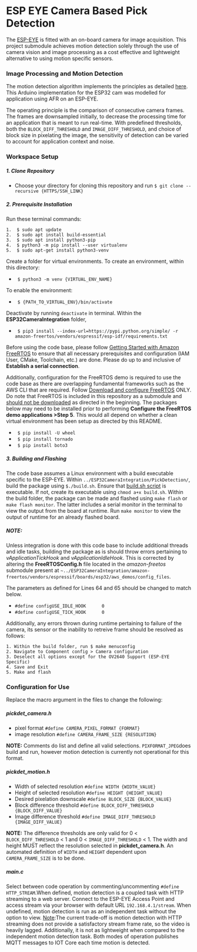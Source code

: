 # ESP EYE Camera Based Pick Detection 

The [ESP-EYE]([https://www.espressif.com/en/products/devkits/esp-eye/overview](https://www.espressif.com/en/products/devkits/esp-eye/overview))  is fitted with an on-board camera for image acquisition. This project submodule achieves motion detection solely through the use of camera vision and image processing as a cost effective and lightweight alternative to using motion specific sensors. 

### Image Processing and Motion Detection 
The motion detection algorithm implements the principles as detailed [here](https://eloquentarduino.github.io/2020/01/motion-detection-with-esp32-cam-only-arduino-version/#tocwhat-is-naive-motion-detection). This Arduino implementation for the ESP32 cam was modelled for application using AFR on an ESP-EYE. 

The operating principle is the comparison of consecutive camera frames. The frames are downsampled initially, to decrease the processing time for an application that is meant to run real-time.  With predefined thresholds, both the `BLOCK_DIFF_THRESHOLD` and `IMAGE_DIFF_THRESHOLD`, and choice of block size in pixelating the image,  the sensitivity of detection can be varied to account for application context and noise.


### Workspace Setup
##### 1. Clone Repository
* Choose your directory for cloning this repository and run `$ git clone --recursive {HTTPS/SSH_LINK}`
##### 2. Prerequisite Installation
Run these terminal commands:

	1.	$ sudo apt update
	2.	$ sudo apt install build-essential
	3.	$ sudo apt install python3-pip
	4.	$ python3 -m pip install --user virtualenv
	5.	$ sudo apt-get install python3-venv

Create a folder for virtual environments. To create an environment, within this directory:
* ` $ python3 -m venv {VIRTUAL_ENV_NAME}`

To enable the environment:
* ` $ {PATH_TO_VIRTUAL_ENV}/bin/activate`

Deactivate by running `deactivate` in terminal. Within the **ESP32CameraIntegration** folder, 
* ` $ pip3 install --index-url=https://pypi.python.org/simple/ -r amazon-freertos/vendors/espressif/esp-idf/requirements.txt`

Before using the code base, please follow [Getting Started with Amazon FreeRTOS](https://docs.aws.amazon.com/freertos/latest/userguide/getting_started_espressif.html#setup-espressif-prereqs) to ensure that all necessary prerequisites and configuration (IAM User, CMake, Toolchain, etc.) are done. Please do up to and inclusive of **Establish a serial connection**. 

Additionally, configuration for the FreeRTOS demo is required to use the code base as there are overlapping fundamental frameworks such as the AWS CLI that are required. Follow [Download and configure FreeRTOS](https://docs.aws.amazon.com/freertos/latest/userguide/getting_started_espressif.html#download-and-configure-espressif) ONLY. Do note that FreeRTOS is included in this repository as a submodule and <ins>should not be downloaded</ins> as directed in the beginning. The packages below may need to be installed prior to performing **Configure the FreeRTOS demo applications >Step 5**. This would all depend on whether a clean virtual environment has been setup as directed by this README.

*  ` $ pip install -U wheel`
*  ` $ pip install tornado`
*  ` $ pip install boto3`

##### 3. Building and Flashing
The code base assumes a Linux environment with a build executable specific to the ESP-EYE. Within `../ESP32CameraIntegration/PickDetection/`,  build the package using `$./build.sh`. Ensure that [build.sh script](https://github.com/Virtana/ESP32CameraIntegration/blob/master/PickDetection/build.sh) is executable. If not, create its executable using `chmod a+x build.sh`. Within the build folder, the package can be made and flashed using `make flash` or `make flash monitor`. The latter includes a serial monitor in the terminal to view the output from the board at runtime. Run `make monitor` to view the output of runtime for an already flashed board. 

##### *NOTE:*
Unless integration is done with this code base to include additional threads and idle tasks, building the package as is should throw errors pertaining to *vApplicationTickHook* and *vApplicationIdleHook*. This is corrected by altering the **FreeRTOSConfig.h** file located in the *amazon-freetos* submodule present at `~../ESP32CameraIntegration/amazon-freertos/vendors/espressif/boards/esp32/aws_demos/config_files`.

The parameters as defined for Lines 64 and 65 should be changed to match below.

- `#define configUSE_IDLE_HOOK		0`	
- `#define configUSE_TICK_HOOK		0`

Additionally, any errors thrown during runtime pertaining to failure of the camera, its sensor or the inability to retreive frame should be resolved as follows: 

	1. Within the build folder, run $ make menuconfig 
	2. Navigate to Component config > Camera configuration 
	3. Deselect all options except for the OV2640 Support (ESP-EYE Specific) 
	4. Save and Exit
	5. Make and flash



### Configuration for Use

Replace the macro argument in the files to change the following:

##### *pickdet_camera.h*

- pixel format `#define CAMERA_PIXEL_FORMAT {FORMAT}`
- image resolution `#define CAMERA_FRAME_SIZE {RESOLUTION}`

**NOTE:** Comments do list and define all valid selections. `PIXFORMAT_JPEG`does build and run, however motion detection is currently not operational for this format.


##### *pickdet_motion.h*
- Width of selected resolution `#define WIDTH {WIDTH_VALUE}`
- Height of selected resolution `#define HEIGHT {HEIGHT_VALUE}`
- Desired pixelation downscale `#define BLOCK_SIZE {BLOCK_VALUE}`
- Block difference threshold `#define BLOCK_DIFF_THRESHOLD {BLOCK_DIFF_VALUE}`
- Image difference threshold `#define IMAGE_DIFF_THRESHOLD {IMAGE_DIFF_VALUE}`

**NOTE:** The difference thresholds are only valid for 0 < `BLOCK_DIFF_THRESHOLD` < 1 and 0 < `IMAGE_DIFF_THRESHOLD` < 1. The width and height MUST reflect the resolution selected in **pickdet_camera.h**. An automated definition of `WIDTH` and `HEIGHT` dependent upon `CAMERA_FRAME_SIZE` is to be done.

##### *main.c*

Select between code operation by commenting/uncommenting `#define HTTP_STREAM`.When defined, motion detection is a coupled task with HTTP streaming to a web server. Connect to the ESP-EYE Access Point and access stream via your browser with default URL `192.168.4.1/stream`. When undefined, motion detection is run as an independent task without the option to view. <ins>Note</ins>:The current trade-off is motion detection with HTTP streaming does not provide a satisfactory stream frame rate, so the video is heavily lagged. Additionally, it is not as lightweight when compared to the independent motion detection task. Both modes of operation publishes MQTT messages to IOT Core each time motion is detected. 
